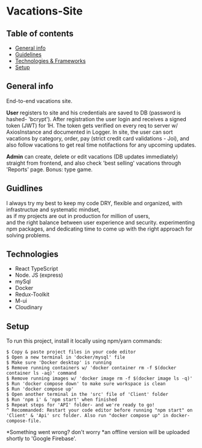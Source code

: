 # Vacations-Site

## Table of contents
* [General info](#general-info)
* [Guidelines](#Guidlines)
* [Technologies & Frameworks](#technologies)
* [Setup](#setup)

## General info
End-to-end vacations site. 

<b>User</b> registers to site and his credentials are saved to DB (password is hashed- 'bcrypt').
After registration the user login and receives a signed token (JWT) for 1H. 
The token gets verified on every req to server w/ AxiosInstance and documented in Logger. 
In site, the user can sort vacations by category, order, pay (strict credit card validations - Joi),
and also follow vacations to get real time notifactions for any upcoming updates. 


<b>Admin</b> can create, delete or edit vacations (DB updates immediately) straight from frontend, 
and also check 'best selling' vacations through 'Reports' page. 
Bonus: type game.

## Guidlines
I always try my best to keep my code DRY, flexible and organized, 
with infrastructue and systematic mindset, <br/>
as if my projects are out in production for million of users, <br/>
and the right balance between user experience and security.
experimenting npm packages, and dedicating time to come up with the right approach for solving problems. 

## Technologies
* React TypeScript
* Node. JS (express)
* mySql
* Docker
* Redux-Toolkit
* M-ui
* Cloudinary
	
## Setup
To run this project, install it locally using npm/yarn commands:

```
$ Copy & paste project files in your code editor
$ Open a new terminal in 'docker/mysql' file
$ Make sure 'Docker desktop' is running
$ Remove running containers w/ 'docker container rm -f $(docker container ls -aq)' command
$ Remove running images w/ 'docker image rm -f $(docker image ls -q)'
$ Run 'docker compose down' to make sure workspace is clean
$ Run 'docker compose up'
$ Open another terminal in the 'src' file of 'Client' folder
$ Run 'npm i' & 'npm start' when finished
$ Repeat steps for 'API' folder- and we're ready to go!
^ Recommanded: Restart your code editor before running "npm start" on 'Client' & 'Api' src folder. Also run "docker compose up" in docker-compose-file. 
```

*Something went wrong? don't worry
*an offline version will be uploaded shortly to 'Google Firebase'.
